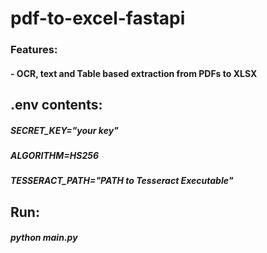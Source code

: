 # pdf-to-excel-fastapi

### Features:
#### - OCR, text and Table based extraction from PDFs to XLSX

## .env contents:
##### SECRET_KEY="your key"
##### ALGORITHM=HS256
##### TESSERACT_PATH="PATH to Tesseract Executable"

## Run: 
##### python main.py
